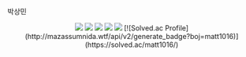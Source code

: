 박상민

<div align="center">
	<img src="https://img.shields.io/badge/Java-007396?style=flat&logo=Java&logoColor=white" />
	<img src="https://img.shields.io/badge/HTML5-E34F26?style=flat&logo=HTML5&logoColor=white" />
	<img src="https://img.shields.io/badge/CSS3-1572B6?style=flat&logo=CSS3&logoColor=white" />
  <img src="https://img.shields.io/badge/Oracle-F80000?style=flat&logo=Oracle&logoColor=white" />
  <img src="https://img.shields.io/badge/JavaScript-F7DF1E?style=flat&logo=JavaScript&logoColor=white" />
[![Solved.ac Profile](http://mazassumnida.wtf/api/v2/generate_badge?boj=matt1016)](https://solved.ac/matt1016/)
</div>

